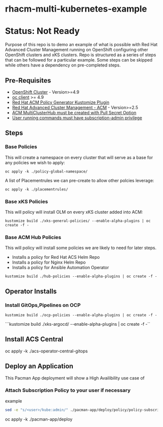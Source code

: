 # rhacm-multi-kubernetes-example
# Status: Not Ready

Purpose of this repo is to demo an example of what is possible with Red Hat Advanced Cluster Management running on OpenShift configuring other OpenShift clusters and xKS clusters.
Repo is structured as a series of steps that can be followed for a particular example.
Some steps can be skipped while others have a dependency on pre-completed steps.

## Pre-Requisites

- [OpenShift Cluster](https://docs.openshift.com/container-platform/4.9/welcome/index.html) - Version>=4.9
- [oc client](https://docs.openshift.com/container-platform/4.9/cli_reference/openshift_cli/getting-started-cli.html) >= 4.9
- [Red Hat ACM Policy Generator Kustomize Plugin](https://github.com/stolostron/policy-generator-plugin)
- [Red Hat Advanced Cluster Management - ACM](https://access.redhat.com/documentation/en-us/red_hat_advanced_cluster_management_for_kubernetes/2.0/html-single/install/index#installing) - Version>=2.5
- [ACM MultiClusterHub must be created with Pull Secret Option](https://access.redhat.com/documentation/en-us/red_hat_advanced_cluster_management_for_kubernetes/2.6/html/install/installing#custom-image-pull-secret)
- [User running commands must have subscription-admin privilege](https://access.redhat.com/documentation/en-us/red_hat_advanced_cluster_management_for_kubernetes/2.6/html-single/applications/index#granting-subscription-admin-privilege)

## Steps

### **Base Policies**

This will create a namespace on every cluster that will serve as a base for any policies we wish to apply:  

```oc apply -k ./policy-global-namespace/```

A list of Placementrules we can pre-create to allow other polcies leverage:  

```oc apply -k ./placementrules/```

### **Base xKS Policies**  

This will policy will install OLM on every xKS cluster added into ACM:  

```kustomize build ./xks-general-policies/ --enable-alpha-plugins | oc create -f -```

### **Base ACM Hub Policies**

This will policy will install some policies we are likely to need for later steps.

- Installs a policy for Red Hat ACS Helm Repo
- Installs a policy for Nginx Helm Repo
- Installs a policy for Ansible Automation Operator

```kustomize build ./hub-policies --enable-alpha-plugins | oc create -f -```

## Operator Installs

### Install GitOps,Pipelines on OCP

```kustomize build ./ocp-policies --enable-alpha-plugins | oc create -f -```

```kustomize build ./xks-argocd/ --enable-alpha-plugins | oc create -f -``

## Install ACS Central

oc apply -k ./acs-operator-central-gitops

## Deploy an Application

This Pacman App deployment will show a High Availibility use case of

### Attach Subscription Policy to your user if necessary

example

```bash
sed -e "s/<user>/kube:admin/" ./pacman-app/deploy/policy/policy-subscription-pacman-admin.yaml | oc create -f - -n global-policies
```

oc apply -k ./pacman-app/deploy
